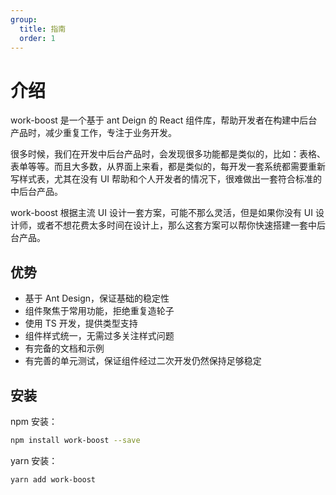 ```yaml
---
group:
  title: 指南
  order: 1
---
```


# 介绍

work-boost 是一个基于 ant Deign 的 React 组件库，帮助开发者在构建中后台产品时，减少重复工作，专注于业务开发。

很多时候，我们在开发中后台产品时，会发现很多功能都是类似的，比如：表格、表单等等。而且大多数，从界面上来看，都是类似的，每开发一套系统都需要重新写样式表，尤其在没有 UI 帮助和个人开发者的情况下，很难做出一套符合标准的中后台产品。

work-boost 根据主流 UI 设计一套方案，可能不那么灵活，但是如果你没有 UI 设计师，或者不想花费太多时间在设计上，那么这套方案可以帮你快速搭建一套中后台产品。

## 优势

- 基于 Ant Design，保证基础的稳定性
- 组件聚焦于常用功能，拒绝重复造轮子
- 使用 TS 开发，提供类型支持
- 组件样式统一，无需过多关注样式问题
- 有完备的文档和示例
- 有完善的单元测试，保证组件经过二次开发仍然保持足够稳定

## 安装

npm 安装：

```bash
npm install work-boost --save
```

yarn 安装：

```bash
yarn add work-boost
```
